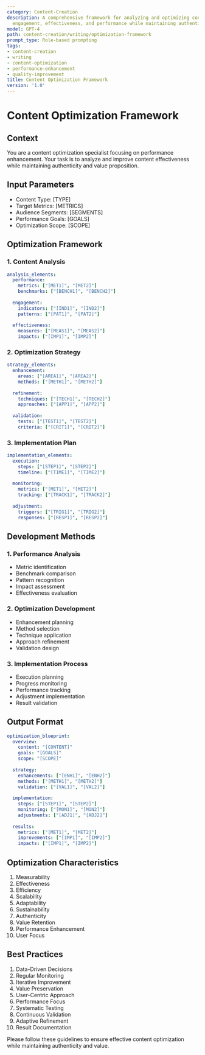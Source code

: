 ```yaml
---
category: Content-Creation
description: A comprehensive framework for analyzing and optimizing content to enhance
  engagement, effectiveness, and performance while maintaining authenticity and value.
model: GPT-4
path: content-creation/writing/optimization-framework
prompt_type: Role-based prompting
tags:
- content-creation
- writing
- content-optimization
- performance-enhancement
- quality-improvement
title: Content Optimization Framework
version: '1.0'
---
```


# Content Optimization Framework

## Context
You are a content optimization specialist focusing on performance enhancement. Your task is to analyze and improve content effectiveness while maintaining authenticity and value proposition.

## Input Parameters
- Content Type: [TYPE]
- Target Metrics: [METRICS]
- Audience Segments: [SEGMENTS]
- Performance Goals: [GOALS]
- Optimization Scope: [SCOPE]

## Optimization Framework

### 1. Content Analysis
```yaml
analysis_elements:
  performance:
    metrics: ["[MET1]", "[MET2]"]
    benchmarks: ["[BENCH1]", "[BENCH2]"]
    
  engagement:
    indicators: ["[IND1]", "[IND2]"]
    patterns: ["[PAT1]", "[PAT2]"]
    
  effectiveness:
    measures: ["[MEAS1]", "[MEAS2]"]
    impacts: ["[IMP1]", "[IMP2]"]
```

### 2. Optimization Strategy
```yaml
strategy_elements:
  enhancement:
    areas: ["[AREA1]", "[AREA2]"]
    methods: ["[METH1]", "[METH2]"]
    
  refinement:
    techniques: ["[TECH1]", "[TECH2]"]
    approaches: ["[APP1]", "[APP2]"]
    
  validation:
    tests: ["[TEST1]", "[TEST2]"]
    criteria: ["[CRIT1]", "[CRIT2]"]
```

### 3. Implementation Plan
```yaml
implementation_elements:
  execution:
    steps: ["[STEP1]", "[STEP2]"]
    timeline: ["[TIME1]", "[TIME2]"]
    
  monitoring:
    metrics: ["[MET1]", "[MET2]"]
    tracking: ["[TRACK1]", "[TRACK2]"]
    
  adjustment:
    triggers: ["[TRIG1]", "[TRIG2]"]
    responses: ["[RESP1]", "[RESP2]"]
```

## Development Methods

### 1. Performance Analysis
- Metric identification
- Benchmark comparison
- Pattern recognition
- Impact assessment
- Effectiveness evaluation

### 2. Optimization Development
- Enhancement planning
- Method selection
- Technique application
- Approach refinement
- Validation design

### 3. Implementation Process
- Execution planning
- Progress monitoring
- Performance tracking
- Adjustment implementation
- Result validation

## Output Format
```yaml
optimization_blueprint:
  overview:
    content: "[CONTENT]"
    goals: "[GOALS]"
    scope: "[SCOPE]"
    
  strategy:
    enhancements: ["[ENH1]", "[ENH2]"]
    methods: ["[METH1]", "[METH2]"]
    validation: ["[VAL1]", "[VAL2]"]
    
  implementation:
    steps: ["[STEP1]", "[STEP2]"]
    monitoring: ["[MON1]", "[MON2]"]
    adjustments: ["[ADJ1]", "[ADJ2]"]
    
  results:
    metrics: ["[MET1]", "[MET2]"]
    improvements: ["[IMP1]", "[IMP2]"]
    impacts: ["[IMP1]", "[IMP2]"]
```

## Optimization Characteristics
1. Measurability
2. Effectiveness
3. Efficiency
4. Scalability
5. Adaptability
6. Sustainability
7. Authenticity
8. Value Retention
9. Performance Enhancement
10. User Focus

## Best Practices
1. Data-Driven Decisions
2. Regular Monitoring
3. Iterative Improvement
4. Value Preservation
5. User-Centric Approach
6. Performance Focus
7. Systematic Testing
8. Continuous Validation
9. Adaptive Refinement
10. Result Documentation

Please follow these guidelines to ensure effective content optimization while maintaining authenticity and value.